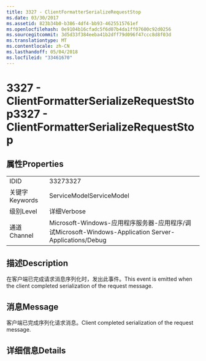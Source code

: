 ```yaml
---
title: 3327 - ClientFormatterSerializeRequestStop
ms.date: 03/30/2017
ms.assetid: 823b34b0-b386-4df4-bb93-4625515761ef
ms.openlocfilehash: 0e9104b16cfadc5f6d07b4da1ff07600c92d0256
ms.sourcegitcommit: 3d5d33f384eeba41b2dff79d096f47ccc8d8f03d
ms.translationtype: MT
ms.contentlocale: zh-CN
ms.lasthandoff: 05/04/2018
ms.locfileid: "33461670"
---
```

# <a name="3327---clientformatterserializerequeststop"></a><span data-ttu-id="3f495-102">3327 - ClientFormatterSerializeRequestStop</span><span class="sxs-lookup"><span data-stu-id="3f495-102">3327 - ClientFormatterSerializeRequestStop</span></span>
## <a name="properties"></a><span data-ttu-id="3f495-103">属性</span><span class="sxs-lookup"><span data-stu-id="3f495-103">Properties</span></span>  
  
|||  
|-|-|  
|<span data-ttu-id="3f495-104">ID</span><span class="sxs-lookup"><span data-stu-id="3f495-104">ID</span></span>|<span data-ttu-id="3f495-105">3327</span><span class="sxs-lookup"><span data-stu-id="3f495-105">3327</span></span>|  
|<span data-ttu-id="3f495-106">关键字</span><span class="sxs-lookup"><span data-stu-id="3f495-106">Keywords</span></span>|<span data-ttu-id="3f495-107">ServiceModel</span><span class="sxs-lookup"><span data-stu-id="3f495-107">ServiceModel</span></span>|  
|<span data-ttu-id="3f495-108">级别</span><span class="sxs-lookup"><span data-stu-id="3f495-108">Level</span></span>|<span data-ttu-id="3f495-109">详细</span><span class="sxs-lookup"><span data-stu-id="3f495-109">Verbose</span></span>|  
|<span data-ttu-id="3f495-110">通道</span><span class="sxs-lookup"><span data-stu-id="3f495-110">Channel</span></span>|<span data-ttu-id="3f495-111">Microsoft-Windows-应用程序服务器-应用程序/调试</span><span class="sxs-lookup"><span data-stu-id="3f495-111">Microsoft-Windows-Application Server-Applications/Debug</span></span>|  
  
## <a name="description"></a><span data-ttu-id="3f495-112">描述</span><span class="sxs-lookup"><span data-stu-id="3f495-112">Description</span></span>  
 <span data-ttu-id="3f495-113">在客户端已完成请求消息序列化时，发出此事件。</span><span class="sxs-lookup"><span data-stu-id="3f495-113">This event is emitted when the client completed serialization of the request message.</span></span>  
  
## <a name="message"></a><span data-ttu-id="3f495-114">消息</span><span class="sxs-lookup"><span data-stu-id="3f495-114">Message</span></span>  
 <span data-ttu-id="3f495-115">客户端已完成序列化请求消息。</span><span class="sxs-lookup"><span data-stu-id="3f495-115">Client completed serialization of the request message.</span></span>  
  
## <a name="details"></a><span data-ttu-id="3f495-116">详细信息</span><span class="sxs-lookup"><span data-stu-id="3f495-116">Details</span></span>
